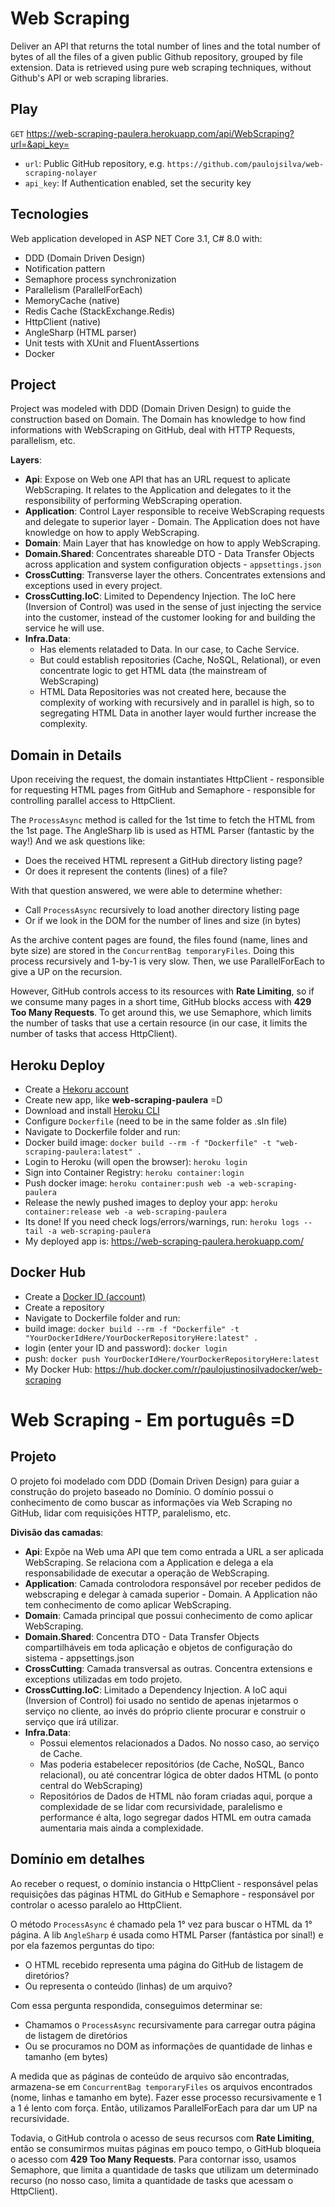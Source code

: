 # Web Scraping

Deliver an API that returns the total number of lines and the total number of bytes of all the files of a given public Github repository, grouped by file extension.
Data is retrieved using pure web scraping techniques, without Github's API or web scraping libraries.

## Play

``GET`` https://web-scraping-paulera.herokuapp.com/api/WebScraping?url=&api_key=

- ``url``: Public GitHub repository, e.g. `https://github.com/paulojsilva/web-scraping-nolayer`
- ``api_key``: If Authentication enabled, set the security key

## Tecnologies

Web application developed in ASP NET Core 3.1, C# 8.0 with:

- DDD (Domain Driven Design)
- Notification pattern
- Semaphore process synchronization
- Parallelism (ParallelForEach)
- MemoryCache (native)
- Redis Cache (StackExchange.Redis)
- HttpClient (native)
- AngleSharp (HTML parser)
- Unit tests with XUnit and FluentAssertions
- Docker

## Project

Project was modeled with DDD (Domain Driven Design) to guide the construction based on Domain.
The Domain has knowledge to how find informations with WebScraping on GitHub, deal with HTTP Requests, parallelism, etc.

**Layers**:

- **Api**: Expose on Web one API that has an URL request to aplicate WebScraping. It relates to the Application and delegates to it the responsibility of performing WebScraping operation.
- **Application**: Control Layer responsible to receive WebScraping requests and delegate to superior layer - Domain. The Application does not have knowledge on how to apply WebScraping.
- **Domain**: Main Layer that has knowledge on how to apply WebScraping.
- **Domain.Shared**: Concentrates shareable DTO - Data Transfer Objects across application and system configuration objects - `appsettings.json`
- **CrossCutting**: Transverse layer the others. Concentrates extensions and exceptions used in every project.
- **CrossCutting.IoC**: Limited to Dependency Injection. The IoC here (Inversion of Control) was used in the sense of just injecting the service into the customer, instead of the customer looking for and building the service he will use.
- **Infra.Data**:
	- Has elements relataded to Data. In our case, to Cache Service. 
	- But could establish repositories (Cache, NoSQL, Relational), or even concentrate logic to get HTML data (the mainstream of WebScraping)
	- HTML Data Repositories was not created here, because the complexity of working with recursively and in parallel is high, so to segregating HTML Data in another layer would further increase the complexity.

## Domain in Details

Upon receiving the request, the domain instantiates HttpClient - responsible for requesting HTML pages from GitHub and Semaphore - responsible for controlling parallel access to HttpClient. 

The `ProcessAsync` method is called for the 1st time to fetch the HTML from the 1st page.
The AngleSharp lib is used as HTML Parser (fantastic by the way!) And we ask questions like:

- Does the received HTML represent a GitHub directory listing page? 
- Or does it represent the contents (lines) of a file?

With that question answered, we were able to determine whether:

- Call `ProcessAsync` recursively to load another directory listing page
- Or if we look in the DOM for the number of lines and size (in bytes)

As the archive content pages are found, the files found (name, lines and byte size) are stored in the `ConcurrentBag temporaryFiles`.
Doing this process recursively and 1-by-1 is very slow. Then, we use ParallelForEach to give a UP on the recursion.

However, GitHub controls access to its resources with **Rate Limiting**, so if we consume many pages in a short time, GitHub blocks access with **429 Too Many Requests**.
To get around this, we use Semaphore, which limits the number of tasks that use a certain resource (in our case, it limits the number of tasks that access HttpClient).

## Heroku Deploy

- Create a [Hekoru account](https://www.heroku.com/)
- Create new app, like **web-scraping-paulera** =D
- Download and install [Heroku CLI](https://devcenter.heroku.com/articles/heroku-command-line)
- Configure ``Dockerfile`` (need to be in the same folder as .sln file)
- Navigate to Dockerfile folder and run:
- Docker build image: ``docker build --rm -f "Dockerfile" -t "web-scraping-paulera:latest" .``
- Login to Heroku (will open the browser): ``heroku login``
- Sign into Container Registry: ``heroku container:login``
- Push docker image: ``heroku container:push web -a web-scraping-paulera``
- Release the newly pushed images to deploy your app: ``heroku container:release web -a web-scraping-paulera``
- Its done! If you need check logs/errors/warnings, run: ``heroku logs --tail -a web-scraping-paulera``
- My deployed app is: https://web-scraping-paulera.herokuapp.com/

## Docker Hub

- Create a [Docker ID (account)](https://hub.docker.com/)
- Create a repository
- Navigate to Dockerfile folder and run:
- build image: ``docker build --rm -f "Dockerfile" -t "YourDockerIdHere/YourDockerRepositoryHere:latest" .``
- login (enter your ID and password): ``docker login``
- push: ``docker push YourDockerIdHere/YourDockerRepositoryHere:latest``
- My Docker Hub: https://hub.docker.com/r/paulojustinosilvadocker/web-scraping


# Web Scraping - Em português =D

## Projeto

O projeto foi modelado com DDD (Domain Driven Design) para guiar a construção do projeto baseado no Domínio.
O domínio possui o conhecimento de como buscar as informações via Web Scraping no GitHub, lidar com requisições HTTP, paralelismo, etc.

**Divisão das camadas**:

- **Api**: Expõe na Web uma API que tem como entrada a URL a ser aplicada WebScraping. Se relaciona com a Application e delega a ela responsabilidade de executar a operação de WebScraping.
- **Application**: Camada controlodora responsável por receber pedidos de webscraping e delegar à camada superior - Domain. A Application não tem conhecimento de como aplicar WebScraping.
- **Domain**: Camada principal que possui conhecimento de como aplicar WebScraping.
- **Domain.Shared**: Concentra DTO - Data Transfer Objects compartilháveis em toda aplicação e objetos de configuração do sistema - appsettings.json
- **CrossCutting**: Camada transversal as outras. Concentra extensions e exceptions utilizadas em todo projeto.
- **CrossCutting.IoC**: Limitado a Dependency Injection. A IoC aqui (Inversion of Control) foi usado no sentido de apenas injetarmos o serviço no cliente, ao invés do próprio cliente procurar e construir o serviço que irá utilizar.
- **Infra.Data**:
	- Possui elementos relacionados a Dados. No nosso caso, ao serviço de Cache. 
	- Mas poderia estabelecer repositórios (de Cache, NoSQL, Banco relacional), ou até concentrar lógica de obter dados HTML (o ponto central do WebScraping)
	- Repositórios de Dados de HTML não foram criadas aqui, porque a complexidade de se lidar com recursividade, paralelismo e performance é alta, logo segregar dados HTML em outra camada aumentaria mais ainda a complexidade.

## Domínio em detalhes

Ao receber o request, o domínio instancia o HttpClient - responsável pelas requisições das páginas HTML do GitHub e Semaphore - responsável por controlar o acesso paralelo ao HttpClient.

O método `ProcessAsync` é chamado pela 1° vez para buscar o HTML da 1° página.
A lib `AngleSharp` é usada como HTML Parser (fantástica por sinal!) e por ela fazemos perguntas do tipo:

- O HTML recebido representa uma página do GitHub de listagem de diretórios?
- Ou representa o conteúdo (linhas) de um arquivo?

Com essa pergunta respondida, conseguimos determinar se:

- Chamamos o `ProcessAsync` recursivamente para carregar outra página de listagem de diretórios
- Ou se procuramos no DOM as informações de quantidade de linhas e tamanho (em bytes)

A medida que as páginas de conteúdo de arquivo são encontradas, armazena-se em `ConcurrentBag temporaryFiles` os arquivos encontrados (nome, linhas e tamanho em byte).
Fazer esse processo recursivamente e 1 a 1 é lento com força. Então, utilizamos ParallelForEach para dar um UP na recursividade.

Todavia, o GitHub controla o acesso de seus recursos com **Rate Limiting**, então se consumirmos muitas páginas em pouco tempo, o GitHub bloqueia o acesso com **429 Too Many Requests**.
Para contornar isso, usamos Semaphore, que limita a quantidade de tasks que utilizam um determinado recurso (no nosso caso, limita a quantidade de tasks que acessam o HttpClient).
